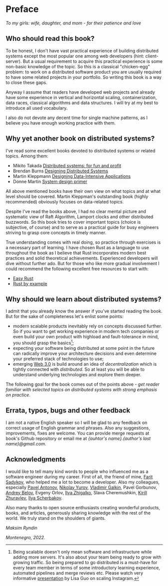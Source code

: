 # Preface

*To my girls: wife, daughter, and mom - for their patience and love*

## Who should read this book?

To be honest, I don't have vast practical experience of building distributed systems except the most popular one among web developers (hint: client-server). But a usual requirement to acquire this practical experience is some non-basic knowledge of the topic. So this is a classical "chicken-egg" problem: to work on a distributed software product you are usually required to have some related projects in your portfolio. So writing this book is a way to close these gaps.

Anyway I assume that readers have developed web projects and already have some experience in vertical and horizontal scaling, containerization, data races, classical algorithms and data structures. I will try at my best to introduce all used vocabulary.

I also do not devote any decent time for single machine patterns, as I believe you have enough working practice with them.

## Why yet another book on distributed systems?

I've read some excellent books devoted to distributed systems or related topics. Among them:
* Mikito Takada [Distributed systems: for fun and profit](http://book.mixu.net/distsys/)
* Brendan Burns [Designing Distributed Systems](https://azure.microsoft.com/mediahandler/files/resourcefiles/designing-distributed-systems/Designing_Distributed_Systems.pdf)
* Martin Kleppmann [Designing Data-Intensive Applications](https://dataintensive.net/)
* Donne Martin [System design primer](https://github.com/donnemartin/system-design-primer)

All above mentioned books have their own view on what topics and at what level should be covered. Martin Kleppman's outstanding book (highly recommended) obviously focuses on data-related topics.

Despite I've read the books above, I had no clear mental picture and systematic view of Raft Algorithm, Lamport clocks and other distributed buzzwords. So this book tries to cover important topics (choice is subjective, of course) and to serve as a practical guide for busy engineers striving to grasp core concepts in timely manner.

True understanding comes with real doing, so practice through exercises is a necessary part of learning. I have chosen Rust as a language to use throughout the book as I believe that Rust incorporates modern best practices and solid theoretical achievements. Experienced developers will dive without further ado. But for those who like more gradual involvement I could recommend the following excellent free resources to start with:
* [Easy Rust](https://dhghomon.github.io/easy_rust/)
* [Rust by example](https://doc.rust-lang.org/rust-by-example/)


## Why should we learn about distributed systems?

I admit that you already know the answer if you've started reading the book. But for the sake of completeness let's enlist some points:
* modern scalable products inevitably rely on concepts discussed further. So if you want to get working experience in modern tech companies or even build your own product with highload and fault-tolerance in mind, you should grasp the basics[^note];
* expecting your software being distributed at some point in the future can radically improve your architecture decisions and even determine your preferred stack of technologies to use;
* emerging [Web 3.0](https://en.wikipedia.org/wiki/Web3) is build around an idea of *decentralization* which is tightly connected with *distributed*. So at least you will be able to understand underlying technologies and explore them deeper.

The following goal for the book comes out of the points above - *get reader familiar with selected topics on distributed systems with strong emphasis on practice*.

## Errata, typos, bugs and other feedback

I am not a native English speaker so I will be glad to any feedback on correct usage of English grammar and phrases. 
Also any suggestions, improvements, fixes are welcome. You can provide merge requests at book's Github repository or email me at *{auhtor's name}.{author's last name}@gmail.com*.

## Acknowledgments

I would like to tell many kind words to people who influenced me as a software engineer during my career. First of all, the friend of mine, [Farit Sadykov](https://github.com/Farit), who helped me a lot to become a developer. Also my colleagues, especially [Pavel Antonov](https://github.com/softzilla), [Nikolay Yurov](https://github.com/dbz-legacy), [Vladimir Galkin](https://github.com/lan-pnz), Pavel Gorbunov, [Andrey Belov](https://github.com/andybelov), Evgeny Orlov, [Ilya Zhigalko](https://otus.ru/teacher/1300/), Slava Cheremushkin, [Kirill Zhuravlev](https://github.com/kazhuravlev), [Ilya Scherbakov](https://github.com/scherbakoviv).

Also many thanks to open source enthusiasts creating wonderful products, books, and articles, generously sharing knowledge with the rest of the world. We truly stand on the shoulders of giants.


*Maksim Ryndin*

*Montenegro, 2022.*


[^note]: Being scalable doesn't only mean software and infrastructure while adding more servers. It's also about your team being ready to grow with growing traffic. So being prepared to go distributed is a must-have for every team member in terms of some introductory learning experience, automated pipelines and merge reviews etc.
Please watch very informative [presentation](https://www.youtube.com/watch?v=hnpzNAPiC0E) by Lisa Guo on scaling Instagram.

